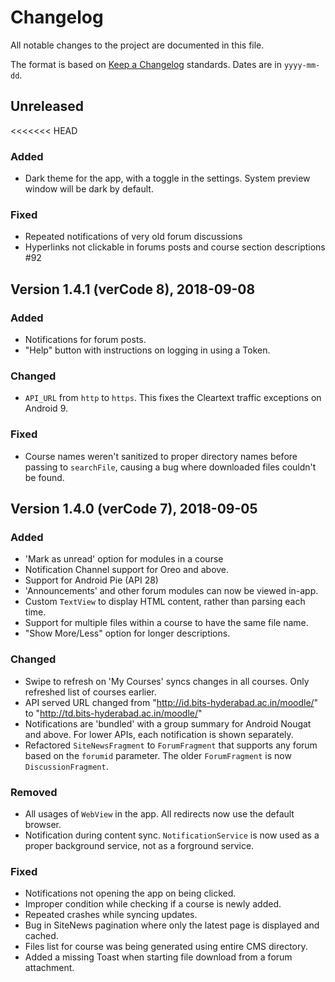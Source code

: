# Changelog

All notable changes to the project are documented in this file.

The format is based on [Keep a Changelog](https://keepachangelog.com/en/1.0.0/) standards.
Dates are in `yyyy-mm-dd`.

## Unreleased
<<<<<<< HEAD
### Added
* Dark theme for the app, with a toggle in the settings. System preview window will be dark by default.

### Fixed
* Repeated notifications of very old forum discussions
* Hyperlinks not clickable in forums posts and course section descriptions #92

## Version 1.4.1 (verCode 8), 2018-09-08
### Added
* Notifications for forum posts.
* "Help" button with instructions on logging in using a Token.

### Changed
* `API_URL` from `http` to `https`. This fixes the Cleartext traffic exceptions on Android 9.

### Fixed
* Course names weren't sanitized to proper directory names before passing to `searchFile`, causing a bug where downloaded files couldn't be found.

## Version 1.4.0 (verCode 7), 2018-09-05
### Added
* 'Mark as unread' option for modules in a course
* Notification Channel support for Oreo and above.
* Support for Android Pie (API 28)
* 'Announcements' and other forum modules can now be viewed in-app.
* Custom `TextView` to display HTML content, rather than parsing each time.
* Support for multiple files within a course to have the same file name.
* "Show More/Less" option for longer descriptions.

### Changed
* Swipe to refresh on 'My Courses' syncs changes in all courses. Only refreshed list of courses earlier.
* API served URL changed from "http://id.bits-hyderabad.ac.in/moodle/" to "http://td.bits-hyderabad.ac.in/moodle/"
* Notifications are 'bundled' with a group summary for Android Nougat and above. For lower APIs, each notification is shown separately.
* Refactored `SiteNewsFragment` to `ForumFragment` that supports any forum based on the `forumid` parameter. The older `ForumFragment` is now `DiscussionFragment`.

### Removed
* All usages of `WebView` in the app. All redirects now use the default browser.
* Notification during content sync. `NotificationService` is now used as a proper background service, not as a forground service.

### Fixed
* Notifications not opening the app on being clicked.
* Improper condition while checking if a course is newly added.
* Repeated crashes while syncing updates.
* Bug in SiteNews pagination where only the latest page is displayed and cached.
* Files list for course was being generated using entire CMS directory.
* Added a missing Toast when starting file download from a forum attachment.
